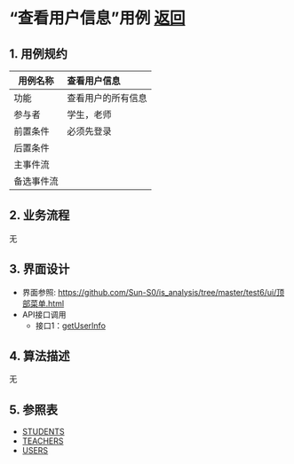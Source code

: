 ﻿<!-- markdownlint-disable MD033-->
<!-- 禁止MD033类型的警告 https://www.npmjs.com/package/markdownlint -->

# “查看用户信息”用例 [返回](../README.md)
## 1. 用例规约

|用例名称|查看用户信息|
|-------|:-------------|
|功能|查看用户的所有信息|
|参与者|学生，老师|
|前置条件|必须先登录|
|后置条件| |
|主事件流| |
|备选事件流| |

## 2. 业务流程
无

## 3. 界面设计
- 界面参照: https://github.com/Sun-S0/is_analysis/tree/master/test6/ui/顶部菜单.html
- API接口调用
    - 接口1：[getUserInfo](../接口/getUserInfo.md)

## 4. 算法描述
无
    
## 5. 参照表
- [STUDENTS](../数据库设计.md/#STUDENTS)
- [TEACHERS](../数据库设计.md/#TEACHERS)
- [USERS](../数据库设计.md/#USERS)
